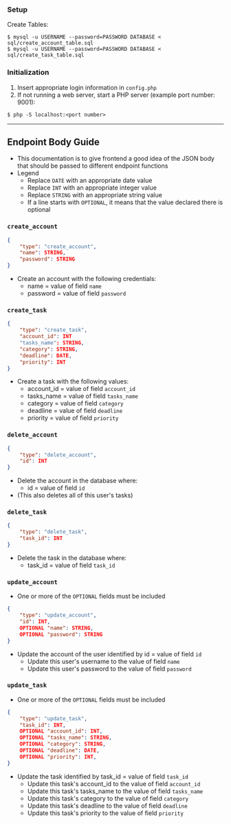 ### Setup

Create Tables:

```
$ mysql -u USERNAME --password=PASSWORD DATABASE < sql/create_account_table.sql
$ mysql -u USERNAME --password=PASSWORD DATABASE < sql/create_task_table.sql
```

### Initialization

1. Insert appropriate login information in `config.php`
2. If not running a web server, start a PHP server (example port number: 9001):

```
$ php -S localhost:<port number>
```

---

## Endpoint Body Guide

- This documentation is to give frontend a good idea of the JSON body that should be passed to different endpoint functions
- Legend
	- Replace `DATE` with an appropriate date value
	- Replace `INT` with an appropriate integer value
	- Replace `STRING` with an appropriate string value
	- If a line starts with `OPTIONAL`, it means that the value declared there is optional

### `create_account`

```JSON
{
	"type": "create_account",
	"name": STRING,
	"password": STRING
}
```

- Create an account with the following credentials:
	- name = value of field `name`
	- password = value of field `password`

### `create_task`

```JSON
{
	"type": "create_task",
	"account_id": INT
	"tasks_name": STRING,
	"category": STRING,
	"deadline": DATE,
	"priority": INT
}
```

- Create a task with the following values:
	- account_id = value of field `account_id`
	- tasks_name = value of field `tasks_name`
	- category = value of field `category`
	- deadline = value of field `deadline`
	- priority = value of field `priority`

### `delete_account`

```JSON
{
	"type": "delete_account",
	"id": INT
}
```

- Delete the account in the database where:
	- id = value of field `id`
- (This also deletes all of this user's tasks)

### `delete_task`

```JSON
{
	"type": "delete_task",
	"task_id": INT
}
```

- Delete the task in the database where:
	- task_id = value of field `task_id`

### `update_account`

- One or more of the `OPTIONAL` fields must be included

```JSON
{
	"type": "update_account",
	"id": INT,
	OPTIONAL "name": STRING,
	OPTIONAL "password": STRING
}
```

- Update the account of the user identified by id = value of field `id`
	- Update this user's username to the value of field `name`
	- Update this user's password to the value of field `password`

### `update_task`

- One or more of the `OPTIONAL` fields must be included

```JSON
{
	"type": "update_task",
	"task_id": INT,
	OPTIONAL "account_id": INT,
	OPTIONAL "tasks_name": STRING,
	OPTIONAL "category": STRING,
	OPTIONAL "deadline": DATE,
	OPTIONAL "priority": INT,
}
```

- Update the task identified by task_id = value of field `task_id`
	- Update this task's account_id to the value of field `account_id`
	- Update this task's tasks_name to the value of field `tasks_name`
	- Update this task's category to the value of field `category`
	- Update this task's deadline to the value of field `deadline`
	- Update this task's priority to the value of field `priority`
